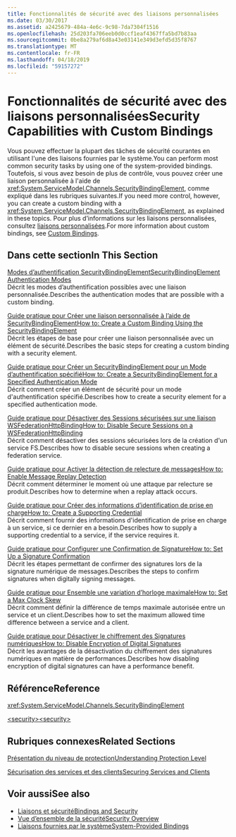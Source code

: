 ```yaml
---
title: Fonctionnalités de sécurité avec des liaisons personnalisées
ms.date: 03/30/2017
ms.assetid: a2425679-484a-4e6c-9c98-7da7304f1516
ms.openlocfilehash: 25d203fa706eeb0d0ccf1eaf4367ffa5bd7b83aa
ms.sourcegitcommit: 0be8a279af6d8a43e03141e349d3efd5d35f8767
ms.translationtype: MT
ms.contentlocale: fr-FR
ms.lasthandoff: 04/18/2019
ms.locfileid: "59157272"
---
```

# <a name="security-capabilities-with-custom-bindings"></a><span data-ttu-id="b28e1-102">Fonctionnalités de sécurité avec des liaisons personnalisées</span><span class="sxs-lookup"><span data-stu-id="b28e1-102">Security Capabilities with Custom Bindings</span></span>
<span data-ttu-id="b28e1-103">Vous pouvez effectuer la plupart des tâches de sécurité courantes en utilisant l'une des liaisons fournies par le système.</span><span class="sxs-lookup"><span data-stu-id="b28e1-103">You can perform most common security tasks by using one of the system-provided bindings.</span></span> <span data-ttu-id="b28e1-104">Toutefois, si vous avez besoin de plus de contrôle, vous pouvez créer une liaison personnalisée à l'aide de <xref:System.ServiceModel.Channels.SecurityBindingElement>, comme expliqué dans les rubriques suivantes.</span><span class="sxs-lookup"><span data-stu-id="b28e1-104">If you need more control, however, you can create a custom binding with a <xref:System.ServiceModel.Channels.SecurityBindingElement>, as explained in these topics.</span></span> <span data-ttu-id="b28e1-105">Pour plus d’informations sur les liaisons personnalisées, consultez [liaisons personnalisées](../../../../docs/framework/wcf/extending/custom-bindings.md).</span><span class="sxs-lookup"><span data-stu-id="b28e1-105">For more information about custom bindings, see [Custom Bindings](../../../../docs/framework/wcf/extending/custom-bindings.md).</span></span>  
  
## <a name="in-this-section"></a><span data-ttu-id="b28e1-106">Dans cette section</span><span class="sxs-lookup"><span data-stu-id="b28e1-106">In This Section</span></span>  
 [<span data-ttu-id="b28e1-107">Modes d’authentification SecurityBindingElement</span><span class="sxs-lookup"><span data-stu-id="b28e1-107">SecurityBindingElement Authentication Modes</span></span>](../../../../docs/framework/wcf/feature-details/securitybindingelement-authentication-modes.md)  
 <span data-ttu-id="b28e1-108">Décrit les modes d’authentification possibles avec une liaison personnalisée.</span><span class="sxs-lookup"><span data-stu-id="b28e1-108">Describes the authentication modes that are possible with a custom binding.</span></span>  
  
 [<span data-ttu-id="b28e1-109">Guide pratique pour Créer une liaison personnalisée à l’aide de SecurityBindingElement</span><span class="sxs-lookup"><span data-stu-id="b28e1-109">How to: Create a Custom Binding Using the SecurityBindingElement</span></span>](../../../../docs/framework/wcf/feature-details/how-to-create-a-custom-binding-using-the-securitybindingelement.md)  
 <span data-ttu-id="b28e1-110">Décrit les étapes de base pour créer une liaison personnalisée avec un élément de sécurité.</span><span class="sxs-lookup"><span data-stu-id="b28e1-110">Describes the basic steps for creating a custom binding with a security element.</span></span>  
  
 [<span data-ttu-id="b28e1-111">Guide pratique pour Créer un SecurityBindingElement pour un Mode d’authentification spécifié</span><span class="sxs-lookup"><span data-stu-id="b28e1-111">How to: Create a SecurityBindingElement for a Specified Authentication Mode</span></span>](../../../../docs/framework/wcf/feature-details/how-to-create-a-securitybindingelement-for-a-specified-authentication-mode.md)  
 <span data-ttu-id="b28e1-112">Décrit comment créer un élément de sécurité pour un mode d'authentification spécifié.</span><span class="sxs-lookup"><span data-stu-id="b28e1-112">Describes how to create a security element for a specified authentication mode.</span></span>  
  
 [<span data-ttu-id="b28e1-113">Guide pratique pour Désactiver des Sessions sécurisées sur une liaison WSFederationHttpBinding</span><span class="sxs-lookup"><span data-stu-id="b28e1-113">How to: Disable Secure Sessions on a WSFederationHttpBinding</span></span>](../../../../docs/framework/wcf/feature-details/how-to-disable-secure-sessions-on-a-wsfederationhttpbinding.md)  
 <span data-ttu-id="b28e1-114">Décrit comment désactiver des sessions sécurisées lors de la création d'un service FS.</span><span class="sxs-lookup"><span data-stu-id="b28e1-114">Describes how to disable secure sessions when creating a federation service.</span></span>  
  
 [<span data-ttu-id="b28e1-115">Guide pratique pour Activer la détection de relecture de messages</span><span class="sxs-lookup"><span data-stu-id="b28e1-115">How to: Enable Message Replay Detection</span></span>](../../../../docs/framework/wcf/feature-details/how-to-enable-message-replay-detection.md)  
 <span data-ttu-id="b28e1-116">Décrit comment déterminer le moment où une attaque par relecture se produit.</span><span class="sxs-lookup"><span data-stu-id="b28e1-116">Describes how to determine when a replay attack occurs.</span></span>  
  
 [<span data-ttu-id="b28e1-117">Guide pratique pour Créer des informations d’identification de prise en charge</span><span class="sxs-lookup"><span data-stu-id="b28e1-117">How to: Create a Supporting Credential</span></span>](../../../../docs/framework/wcf/feature-details/how-to-create-a-supporting-credential.md)  
 <span data-ttu-id="b28e1-118">Décrit comment fournir des informations d'identification de prise en charge à un service, si ce dernier en a besoin.</span><span class="sxs-lookup"><span data-stu-id="b28e1-118">Describes how to supply a supporting credential to a service, if the service requires it.</span></span>  
  
 [<span data-ttu-id="b28e1-119">Guide pratique pour Configurer une Confirmation de Signature</span><span class="sxs-lookup"><span data-stu-id="b28e1-119">How to: Set Up a Signature Confirmation</span></span>](../../../../docs/framework/wcf/feature-details/how-to-set-up-a-signature-confirmation.md)  
 <span data-ttu-id="b28e1-120">Décrit les étapes permettant de confirmer des signatures lors de la signature numérique de messages.</span><span class="sxs-lookup"><span data-stu-id="b28e1-120">Describes the steps to confirm signatures when digitally signing messages.</span></span>  
  
 [<span data-ttu-id="b28e1-121">Guide pratique pour Ensemble une variation d’horloge maximale</span><span class="sxs-lookup"><span data-stu-id="b28e1-121">How to: Set a Max Clock Skew</span></span>](../../../../docs/framework/wcf/feature-details/how-to-set-a-max-clock-skew.md)  
 <span data-ttu-id="b28e1-122">Décrit comment définir la différence de temps maximale autorisée entre un service et un client.</span><span class="sxs-lookup"><span data-stu-id="b28e1-122">Describes how to set the maximum allowed time difference between a service and a client.</span></span>  
  
 [<span data-ttu-id="b28e1-123">Guide pratique pour Désactiver le chiffrement des Signatures numériques</span><span class="sxs-lookup"><span data-stu-id="b28e1-123">How to: Disable Encryption of Digital Signatures</span></span>](../../../../docs/framework/wcf/feature-details/how-to-disable-encryption-of-digital-signatures.md)  
 <span data-ttu-id="b28e1-124">Décrit les avantages de la désactivation du chiffrement des signatures numériques en matière de performances.</span><span class="sxs-lookup"><span data-stu-id="b28e1-124">Describes how disabling encryption of digital signatures can have a performance benefit.</span></span>  
  
## <a name="reference"></a><span data-ttu-id="b28e1-125">Référence</span><span class="sxs-lookup"><span data-stu-id="b28e1-125">Reference</span></span>  
 <xref:System.ServiceModel.Channels.SecurityBindingElement>  
  
 [<span data-ttu-id="b28e1-126">\<security></span><span class="sxs-lookup"><span data-stu-id="b28e1-126">\<security></span></span>](../../../../docs/framework/configure-apps/file-schema/wcf/security-of-custombinding.md)  
  
## <a name="related-sections"></a><span data-ttu-id="b28e1-127">Rubriques connexes</span><span class="sxs-lookup"><span data-stu-id="b28e1-127">Related Sections</span></span>  
 [<span data-ttu-id="b28e1-128">Présentation du niveau de protection</span><span class="sxs-lookup"><span data-stu-id="b28e1-128">Understanding Protection Level</span></span>](../../../../docs/framework/wcf/understanding-protection-level.md)  
  
 [<span data-ttu-id="b28e1-129">Sécurisation des services et des clients</span><span class="sxs-lookup"><span data-stu-id="b28e1-129">Securing Services and Clients</span></span>](../../../../docs/framework/wcf/feature-details/securing-services-and-clients.md)  
  
## <a name="see-also"></a><span data-ttu-id="b28e1-130">Voir aussi</span><span class="sxs-lookup"><span data-stu-id="b28e1-130">See also</span></span>

- [<span data-ttu-id="b28e1-131">Liaisons et sécurité</span><span class="sxs-lookup"><span data-stu-id="b28e1-131">Bindings and Security</span></span>](../../../../docs/framework/wcf/feature-details/bindings-and-security.md)
- [<span data-ttu-id="b28e1-132">Vue d’ensemble de la sécurité</span><span class="sxs-lookup"><span data-stu-id="b28e1-132">Security Overview</span></span>](../../../../docs/framework/wcf/feature-details/security-overview.md)
- [<span data-ttu-id="b28e1-133">Liaisons fournies par le système</span><span class="sxs-lookup"><span data-stu-id="b28e1-133">System-Provided Bindings</span></span>](../../../../docs/framework/wcf/system-provided-bindings.md)
